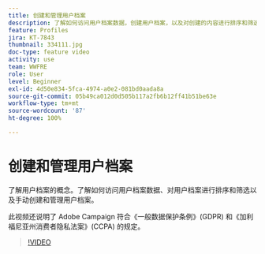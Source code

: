 ```yaml
---
title: 创建和管理用户档案
description: 了解如何访问用户档案数据，创建用户档案，以及对创建的内容进行排序和筛选，以便更轻松地使用功能。您还将了解如何遵守《通用数据保护条例》(GDPR) 和《加州消费者隐私法案》(CCPA)。
feature: Profiles
jira: KT-7843
thumbnail: 334111.jpg
doc-type: feature video
activity: use
team: WWFRE
role: User
level: Beginner
exl-id: 4d50e834-5fca-4974-a0e2-081bd0aada8a
source-git-commit: 05b49ca012d0d505b117a2fb6b12ff41b51be63e
workflow-type: tm+mt
source-wordcount: '87'
ht-degree: 100%

---
```


# 创建和管理用户档案

了解用户档案的概念。了解如何访问用户档案数据、对用户档案进行排序和筛选以及手动创建和管理用户档案。

此视频还说明了 Adobe Campaign 符合《一般数据保护条例》(GDPR) 和《加利福尼亚州消费者隐私法案》(CCPA) 的规定。

>[!VIDEO](https://video.tv.adobe.com/v/334111?quality=12&learn=on)

